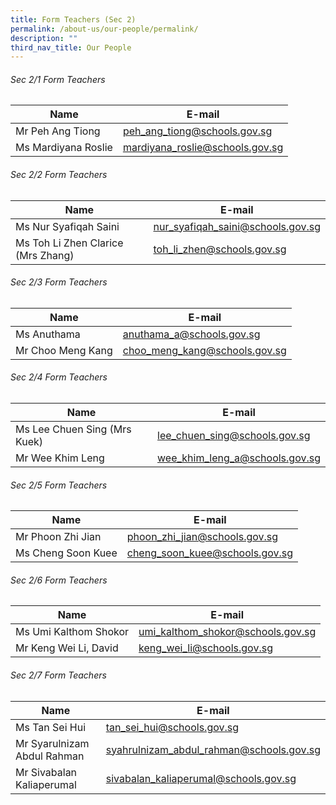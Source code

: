 ```yaml
---
title: Form Teachers (Sec 2)
permalink: /about-us/our-people/permalink/
description: ""
third_nav_title: Our People
---
```

###### Sec 2/1 Form Teachers
| Name | E-mail |
| -------- | -------- |
| Mr Peh Ang Tiong     | [peh\_ang\_tiong@schools.gov.sg](mailto:peh_ang_tiong@schools.gov.sg)     |
| Ms Mardiyana Roslie     | [mardiyana\_roslie@schools.gov.sg](mailto:mardiyana_roslie@schools.gov.sg)     |

###### Sec 2/2 Form Teachers
| Name | E-mail |
| -------- | -------- |
| Ms Nur Syafiqah Saini     | [nur\_syafiqah\_saini@schools.gov.sg](mailto:nur_syafiqah_saini@schools.gov.sg)     |
| Ms Toh Li Zhen Clarice (Mrs Zhang)     | [toh\_li\_zhen@schools.gov.sg](mailto:toh_li_zhen@schools.gov.sg)     |

###### Sec 2/3 Form Teachers
| Name | E-mail |
| -------- | -------- |
| Ms Anuthama     | [anuthama\_a@schools.gov.sg](mailto:anuthama_a@schools.gov.sg)     |
| Mr Choo Meng Kang     | [choo\_meng\_kang@schools.gov.sg](mailto:choo_meng_kang@schools.gov.sg)     |

###### Sec 2/4 Form Teachers
| Name | E-mail |
| -------- | -------- |
| Ms Lee Chuen Sing (Mrs Kuek)     | [lee\_chuen\_sing@schools.gov.sg](mailto:lee_chuen_sing@schools.gov.sg)     |
| Mr Wee Khim Leng     | [wee\_khim\_leng\_a@schools.gov.sg](mailto:wee_khim_leng_a@schools.gov.sg)     |

###### Sec 2/5 Form Teachers
| Name | E-mail |
| -------- | -------- |
| Mr Phoon Zhi Jian     | [phoon\_zhi\_jian@schools.gov.sg](mailto:phoon_zhi_jian@schools.gov.sg)     |
| Ms Cheng Soon Kuee     | [cheng\_soon\_kuee@schools.gov.sg](mailto:cheng_soon_kuee@schools.gov.sg)     |

###### Sec 2/6 Form Teachers
| Name | E-mail |
| -------- | -------- |
| Ms Umi Kalthom Shokor     | [umi\_kalthom\_shokor@schools.gov.sg](mailto:umi_kalthom_shokor@schools.gov.sg)     |
| Mr Keng Wei Li, David     | [keng\_wei\_li@schools.gov.sg](mailto:keng_wei_li@schools.gov.sg)     |

###### Sec 2/7 Form Teachers
| Name | E-mail |
| -------- | -------- |
| Ms Tan Sei Hui     | [tan\_sei\_hui@schools.gov.sg](mailto:tan_sei_hui@schools.gov.sg)     |
| Mr Syarulnizam Abdul Rahman     | [syahrulnizam\_abdul\_rahman@schools.gov.sg](mailto:syahrulnizam_abdul_rahman@schools.gov.sg)     |
| Mr Sivabalan Kaliaperumal     | [sivabalan\_kaliaperumal@schools.gov.sg](mailto:sivabalan_kaliaperumal@schools.gov.sg)     |